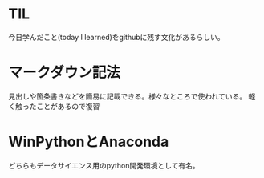 # TIL
今日学んだこと(today I learned)をgithubに残す文化があるらしい。

# マークダウン記法
見出しや箇条書きなどを簡易に記載できる。様々なところで使われている。
軽く触ったことがあるので復習

# WinPythonとAnaconda
どちらもデータサイエンス用のpython開発環境として有名。


